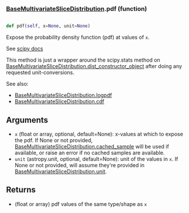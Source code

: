 ### [BaseMultivariateSliceDistribution](BaseMultivariateSliceDistribution.md).pdf (function)


```py

def pdf(self, x=None, unit=None)

```



Expose the probability density function (pdf) at values of `x`.

See [scipy docs](https://docs.scipy.org/doc/scipy/reference/generated/scipy.stats.rv_continuous.pdf.html)

This method is just a wrapper around the scipy.stats method on
[BaseMultivariateSliceDistribution.dist_constructor_object](BaseMultivariateSliceDistribution.dist_constructor_object.md) after doing any requested unit-conversions.

See also:
* [BaseMultivariateSliceDistribution.logpdf](BaseMultivariateSliceDistribution.logpdf.md)
* [BaseMultivariateSliceDistribution.cdf](BaseMultivariateSliceDistribution.cdf.md)

Arguments
----------
* `x` (float or array, optional, default=None): x-values at which to
    expose the pdf.  If None or not provided, [BaseMultivariateSliceDistribution.cached_sample](BaseMultivariateSliceDistribution.cached_sample.md)
    will be used if available, or raise an error if no cached samples
    are available.
* `unit` (astropy.unit, optional, default=None): unit of the values
    in `x`.  If None or not provided, will assume they're provided in
    [BaseMultivariateSliceDistribution.unit](BaseMultivariateSliceDistribution.unit.md).

Returns
---------
* (float or array) pdf values of the same type/shape as `x`

